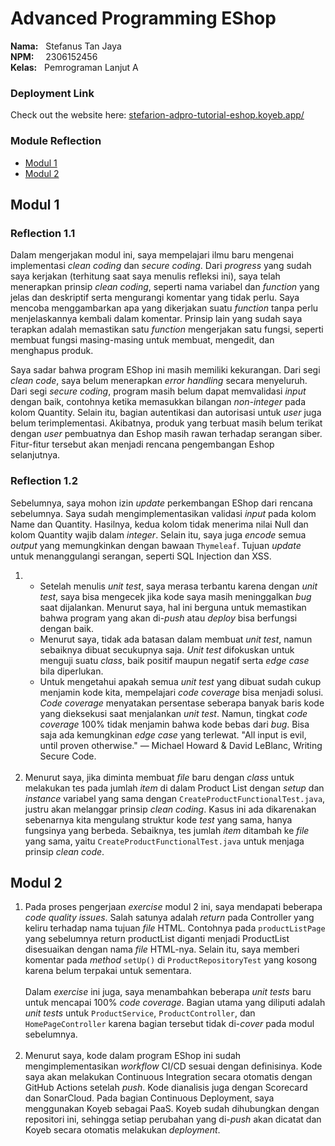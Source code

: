 # Advanced Programming EShop
**Nama:**   &nbsp; Stefanus Tan Jaya<br>
**NPM:**    &nbsp;&ensp; 2306152456<br>
**Kelas:**  &nbsp; Pemrograman Lanjut A<br>

### Deployment Link
Check out the website here: [stefarion-adpro-tutorial-eshop.koyeb.app/](stefarion-adpro-tutorial-eshop.koyeb.app/)

### Module Reflection
- [Modul 1](#modul-1)
- [Modul 2](#modul-2)

## Modul 1
### Reflection 1.1
Dalam mengerjakan modul ini, saya mempelajari ilmu baru mengenai implementasi *clean coding* dan *secure coding*. Dari *progress* yang sudah saya kerjakan (terhitung saat saya menulis refleksi ini), saya telah menerapkan prinsip *clean coding*, seperti  nama variabel dan *function* yang jelas dan deskriptif serta mengurangi komentar yang tidak perlu. Saya mencoba menggambarkan apa yang dikerjakan suatu *function* tanpa perlu menjelaskannya kembali dalam komentar. Prinsip lain yang sudah saya terapkan adalah memastikan satu *function* mengerjakan satu fungsi, seperti membuat fungsi masing-masing untuk membuat, mengedit, dan menghapus produk.

Saya sadar bahwa program EShop ini masih memiliki kekurangan. Dari segi *clean code*, saya belum menerapkan *error handling* secara menyeluruh. Dari segi *secure coding*, program masih belum dapat memvalidasi *input* dengan baik, contohnya ketika memasukkan bilangan *non-integer* pada kolom Quantity. Selain itu, bagian autentikasi dan autorisasi untuk *user* juga belum terimplementasi. Akibatnya, produk yang terbuat masih belum terikat dengan *user* pembuatnya dan Eshop masih rawan terhadap serangan siber. Fitur-fitur tersebut akan menjadi rencana pengembangan Eshop selanjutnya.

### Reflection 1.2
Sebelumnya, saya mohon izin *update* perkembangan EShop dari rencana sebelumnya. Saya sudah mengimplementasikan validasi *input* pada kolom Name dan Quantity. Hasilnya, kedua kolom tidak menerima nilai Null dan kolom Quantity wajib dalam *integer*. Selain itu, saya juga *encode* semua *output* yang memungkinkan dengan bawaan `Thymeleaf`. Tujuan *update* untuk menanggulangi serangan, seperti SQL Injection dan XSS. 

1. * Setelah menulis *unit test*, saya merasa terbantu karena dengan *unit test*, saya bisa mengecek jika kode saya masih meninggalkan *bug* saat dijalankan. Menurut saya, hal ini berguna untuk memastikan bahwa program yang akan di-*push* atau *deploy* bisa berfungsi dengan baik.
   * Menurut saya, tidak ada batasan dalam membuat *unit test*, namun sebaiknya dibuat secukupnya saja. *Unit test* difokuskan untuk menguji suatu *class*, baik positif maupun negatif serta *edge case* bila diperlukan.
   * Untuk mengetahui apakah semua *unit test* yang dibuat sudah cukup menjamin kode kita, mempelajari *code coverage* bisa menjadi solusi. *Code coverage* menyatakan persentase seberapa banyak baris kode yang dieksekusi saat menjalankan *unit test*. Namun, tingkat *code coverage* 100% tidak menjamin bahwa kode bebas dari *bug*. Bisa saja ada kemungkinan *edge case* yang terlewat. "All input is evil, until proven otherwise." ― Michael Howard & David LeBlanc, Writing Secure Code.
   <br><br>
2. Menurut saya, jika diminta membuat *file* baru dengan *class* untuk melakukan tes pada jumlah *item* di dalam Product List dengan *setup* dan *instance* variabel yang sama dengan `CreateProductFunctionalTest.java`, justru akan melanggar prinsip *clean coding*. Kasus ini ada dikarenakan sebenarnya kita mengulang struktur kode *test* yang sama, hanya fungsinya yang berbeda. Sebaiknya, tes jumlah *item* ditambah ke *file* yang sama, yaitu `CreateProductFunctionalTest.java` untuk menjaga prinsip *clean code*.

## Modul 2
1. Pada proses pengerjaan *exercise* modul 2 ini, saya mendapati beberapa *code quality issues*. Salah satunya adalah *return* pada Controller yang keliru terhadap nama tujuan *file* HTML. Contohnya pada `productListPage` yang sebelumnya return productList diganti menjadi ProductList disesuaikan dengan nama *file* HTML-nya. Selain itu, saya memberi komentar pada *method* `setUp()` di `ProductRepositoryTest` yang kosong karena belum terpakai untuk sementara.
   <br><br>
   Dalam *exercise* ini juga, saya menambahkan beberapa *unit tests* baru untuk mencapai 100% *code coverage*. Bagian utama yang diliputi adalah *unit tests* untuk `ProductService`, `ProductController`, dan `HomePageController` karena bagian tersebut tidak di-*cover* pada modul sebelumnya.
   <br><br>
2. Menurut saya, kode dalam program EShop ini sudah mengimplementasikan *workflow* CI/CD sesuai dengan definisinya. Kode saya akan melakukan Continuous Integration secara otomatis dengan GitHub Actions setelah *push*. Kode dianalisis juga dengan Scorecard dan SonarCloud. Pada bagian Continuous Deployment, saya menggunakan Koyeb sebagai PaaS. Koyeb sudah dihubungkan dengan repositori ini, sehingga setiap perubahan yang di-*push* akan dicatat dan Koyeb secara otomatis melakukan *deployment*.